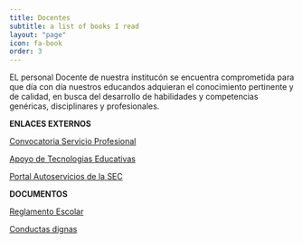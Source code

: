 ```yaml
---
title: Docentes
subtitle: a list of books I read
layout: "page"
icon: fa-book
order: 3
---
```


EL personal Docente de nuestra institucón se encuentra comprometida para que día con día nuestros educandos adquieran el conocimiento pertinente y de calidad, en busca del desarrollo de habilidades y competencias genéricas, disciplinares y profesionales.

**ENLACES EXTERNOS**

[Convocatoria Servicio Profesional](https://www.gob.mx/sep/acciones-y-programas/convocatoria-servicio-profesional-de-carrera-2016?state=published)

[Apoyo de Tecnologias Educativas](http://www.teceducativas.sep.gob.mx/)

[Portal Autoservicios de la SEC](https://portalautoservicios-sems.sep.gob.mx/login.jsp;jsessionid=ebc6a6dad75bce4f5bff9eab31c9)

**DOCUMENTOS**

[Reglamento Escolar](http://www.cetis32.edu.mx/pdf/Reglamento_Plantel.pdf)

[Conductas dignas](https://drive.google.com/file/d/1EOUBOL7cx7oTdp-vhHk-MG2xVfHgxOvR/view)
